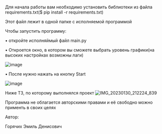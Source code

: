 Для начала работы вам необходимо установить библиотеки из файла requirements.txt($ pip install -r requirements.txt)

Этот файл лежит в одной папке с исполняемой программой

Чтобы запустить программу:

• откройте исполняймый файл main.py

• Откроется окно, в котором вы сможете выбрать уровень графики(на высоких настройках возможны лаги)

![image](https://user-images.githubusercontent.com/83202732/215562849-73215469-44c0-423f-a7f9-5fd97d504908.png)


• После нужно нажать на кнопку Start

![image](https://user-images.githubusercontent.com/83202732/215562447-34de1ef3-0caf-4c73-a830-849cc8d85146.png)

Ниже ТЗ, по которому выполнялся проект
![IMG_20230130_212224_839](https://user-images.githubusercontent.com/83202732/215562698-a2e4fe7a-5b42-481e-8e0e-b215b6b3e9db.jpg)

Программа не облагается авторскими правами и её свободно можно применть в своих целях

Автор:

Горячих Эмиль Денисович
